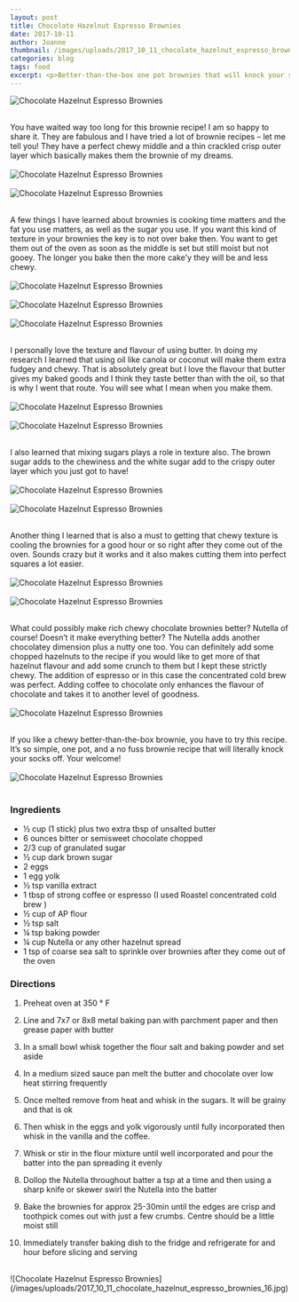 ```yaml
---
layout: post
title: Chocolate Hazelnut Espresso Brownies
date: 2017-10-11
author: Joanne
thumbnail: /images/uploads/2017_10_11_chocolate_hazelnut_espresso_brownies_1.jpg
categories: blog
tags: food
excerpt: <p>Better-than-the-box one pot brownies that will knock your socks off!</p>
---
```


![Chocolate Hazelnut Espresso Brownies](/images/uploads/2017_10_11_chocolate_hazelnut_espresso_brownies_2.jpg)
<br>
<br>

You have waited way too long for this brownie recipe! I am so happy to share it. They are fabulous and I have tried a lot of brownie recipes &ndash; let me tell you! They have a perfect chewy middle and a thin crackled crisp outer layer which basically makes them the brownie of my dreams.
<br>
<br>
![Chocolate Hazelnut Espresso Brownies](/images/uploads/2017_10_11_chocolate_hazelnut_espresso_brownies_3.jpg)
<br>
<br>
![Chocolate Hazelnut Espresso Brownies](/images/uploads/2017_10_11_chocolate_hazelnut_espresso_brownies_4.jpg)
<br>
<br>

A few things I have learned about brownies is cooking time matters and the fat you use matters, as well as the sugar you use. If you want this kind of texture in your brownies the key is to not over bake then.  You want to get them out of the oven as soon as the middle is set but still moist but not gooey.  The longer you bake then the more cake’y they will be and less chewy.
<br>
<br>
![Chocolate Hazelnut Espresso Brownies](/images/uploads/2017_10_11_chocolate_hazelnut_espresso_brownies_5.jpg)
<br>
<br>
![Chocolate Hazelnut Espresso Brownies](/images/uploads/2017_10_11_chocolate_hazelnut_espresso_brownies_6.jpg)
<br>
<br>
![Chocolate Hazelnut Espresso Brownies](/images/uploads/2017_10_11_chocolate_hazelnut_espresso_brownies_7.jpg)
<br>
<br>

I personally love the texture and flavour of using butter. In doing my research I learned that using oil like canola or coconut will make them extra fudgey and chewy. That is absolutely great but I love the flavour that butter gives my baked goods and I think they taste better than with the oil, so that is why I went that route.  You will see what I mean when you make them.
<br>
<br>
![Chocolate Hazelnut Espresso Brownies](/images/uploads/2017_10_11_chocolate_hazelnut_espresso_brownies_8.jpg)
<br>
<br>
![Chocolate Hazelnut Espresso Brownies](/images/uploads/2017_10_11_chocolate_hazelnut_espresso_brownies_9.jpg)
<br>
<br>

I also learned that mixing sugars plays a role in texture also.  The brown sugar adds to the chewiness and the white sugar add to the crispy outer layer which you just got to have!
<br>
<br>
![Chocolate Hazelnut Espresso Brownies](/images/uploads/2017_10_11_chocolate_hazelnut_espresso_brownies_10.jpg)
<br>
<br>
![Chocolate Hazelnut Espresso Brownies](/images/uploads/2017_10_11_chocolate_hazelnut_espresso_brownies_11.jpg)
<br>
<br>

Another thing I learned that is also a must to getting that chewy texture is cooling the brownies for a good hour or so right after they come out of the oven. Sounds crazy but it works and it also makes cutting them into perfect squares a lot easier.
<br>
<br>
![Chocolate Hazelnut Espresso Brownies](/images/uploads/2017_10_11_chocolate_hazelnut_espresso_brownies_12.jpg)
<br>
<br>
![Chocolate Hazelnut Espresso Brownies](/images/uploads/2017_10_11_chocolate_hazelnut_espresso_brownies_13.jpg)
<br>
<br>

What could possibly make rich chewy chocolate brownies better? Nutella of course! Doesn’t it make everything better? The Nutella adds another chocolatey dimension plus a nutty one too.  You can definitely add some chopped hazelnuts to the recipe if you would like to get more of that hazelnut flavour and add some crunch to them but I kept these strictly chewy. The addition of espresso or in this case the concentrated cold brew was perfect. Adding coffee to chocolate only enhances the flavour of chocolate and takes it to another level of goodness.
<br>
<br>
![Chocolate Hazelnut Espresso Brownies](/images/uploads/2017_10_11_chocolate_hazelnut_espresso_brownies_14.jpg)
<br>
<br>

If you like a chewy better-than-the-box brownie, you have to try this recipe. It’s so simple, one pot, and a no fuss brownie recipe that will literally knock your socks off. Your welcome!
<br>
<br>
![Chocolate Hazelnut Espresso Brownies](/images/uploads/2017_10_11_chocolate_hazelnut_espresso_brownies_15.jpg)
<br>
<br>

### Ingredients

* &frac12; cup (1 stick) plus two extra tbsp of unsalted butter
* 6 ounces bitter or semisweet chocolate chopped
* 2/3 cup of granulated sugar
* &frac12; cup dark brown sugar
* 2 eggs
* 1 egg yolk
* &frac12; tsp vanilla extract
* 1 tbsp of strong coffee or espresso (I used Roastel concentrated cold brew )
* &frac12; cup of AP flour
* &frac12; tsp salt
* &frac14; tsp baking powder
* &frac14; cup Nutella or any other hazelnut spread
* 1 tsp of coarse sea salt to sprinkle over brownies after they come out of the oven

### Directions

1. Preheat oven at 350 &deg; F

1. Line and 7x7 or 8x8 metal baking pan with parchment paper and then grease paper with butter

1. In a small bowl whisk together the flour salt and baking powder and set aside

1. In a medium sized sauce pan melt the butter and chocolate over low heat stirring frequently

1. Once melted remove from heat and whisk in the sugars.  It will be grainy and that is ok

1. Then whisk in the eggs and yolk vigorously until fully incorporated then whisk in the vanilla and the coffee.

1. Whisk or stir in the flour mixture until well incorporated and pour the batter into the pan spreading it evenly

1. Dollop the Nutella throughout batter a tsp at a time and then using a sharp knife or skewer swirl the Nutella into the batter

1. Bake the brownies for approx 25-30min until the edges are crisp and toothpick comes out with just a few crumbs. Centre should be a little moist still

1. Immediately transfer baking dish to the fridge and refrigerate for and hour before slicing and serving

<br>
![Chocolate Hazelnut Espresso Brownies](/images/uploads/2017_10_11_chocolate_hazelnut_espresso_brownies_16.jpg)
